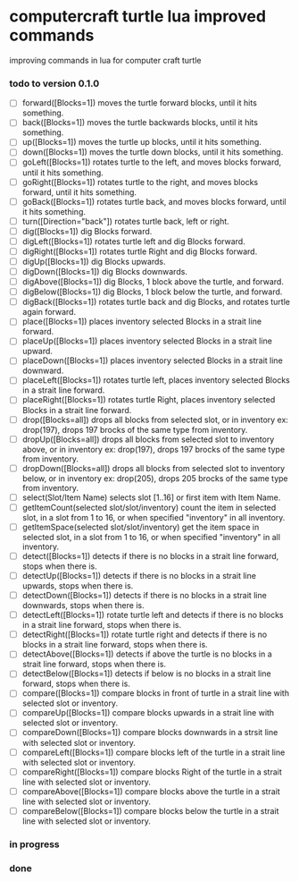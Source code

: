 # computercraft turtle lua improved commands

improving commands in lua for computer craft turtle

### todo to version 0.1.0

- [ ] forward([Blocks=1]) moves the turtle forward blocks, until it hits something.
- [ ] back([Blocks=1]) moves the turtle backwards blocks, until it hits something.
- [ ] up([Blocks=1]) moves the turtle up blocks, until it hits something.
- [ ] down([Blocks=1]) moves the turtle down blocks, until it hits something.
- [ ] goLeft([Blocks=1]) rotates turtle to the left, and moves blocks forward, until it hits something.
- [ ] goRight([Blocks=1]) rotates turtle to the right, and moves blocks forward, until it hits something.
- [ ] goBack([Blocks=1]) rotates turtle back, and moves blocks forward, until it hits something.
- [ ] turn([Direction="back"]) rotates turtle back, left or right.
- [ ] dig([Blocks=1]) dig Blocks forward.
- [ ] digLeft([Blocks=1]) rotates turtle left and dig Blocks forward.
- [ ] digRight([Blocks=1]) rotates turtle Right and dig Blocks forward.
- [ ] digUp([Blocks=1]) dig Blocks upwards.
- [ ] digDown([Blocks=1]) dig Blocks downwards.
- [ ] digAbove([Blocks=1]) dig Blocks, 1 block above the turtle, and forward.
- [ ] digBelow([Blocks=1]) dig Blocks, 1 block below the turtle, and forward.
- [ ] digBack([Blocks=1]) rotates turtle back and dig Blocks, and rotates turtle again forward.
- [ ] place([Blocks=1]) places inventory selected Blocks in a strait line forward.
- [ ] placeUp([Blocks=1]) places inventory selected Blocks in a strait line upward.
- [ ] placeDown([Blocks=1]) places inventory selected Blocks in a strait line downward.
- [ ] placeLeft([Blocks=1]) rotates turtle left, places inventory selected Blocks in a strait line forward.
- [ ] placeRight([Blocks=1]) rotates turtle Right, places inventory selected Blocks in a strait line forward.
- [ ] drop([Blocks=all]) drops all blocks from selected slot, or in inventory ex: drop(197), drops 197 brocks of the same type from inventory.
- [ ] dropUp([Blocks=all]) drops all blocks from selected slot to inventory above, or in inventory ex: drop(197), drops 197 brocks of the same type from inventory.
- [ ] dropDown([Blocks=all]) drops all blocks from selected slot to inventory below, or in inventory ex: drop(205), drops 205 brocks of the same type from inventory.
- [ ] select(Slot/Item Name) selects slot [1..16] or first item with Item Name.
- [ ] getItemCount(selected slot/slot/inventory) count the item in selected slot, in a slot from 1 to 16, or when specified "inventory" in all inventory.
- [ ] getItemSpace(selected slot/slot/inventory) get the item space in selected slot, in a slot from 1 to 16, or when specified "inventory" in all inventory.
- [ ] detect([Blocks=1]) detects if there is no blocks in a strait line forward, stops when there is.
- [ ] detectUp([Blocks=1]) detects if there is no blocks in a strait line upwards, stops when there is.
- [ ] detectDown([Blocks=1]) detects if there is no blocks in a strait line downwards, stops when there is.
- [ ] detectLeft([Blocks=1]) rotate turtle left and detects if there is no blocks in a strait line forward, stops when there is.
- [ ] detectRight([Blocks=1]) rotate turtle right and detects if there is no blocks in a strait line forward, stops when there is.
- [ ] detectAbove([Blocks=1]) detects if above the turtle is no blocks in a strait line forward, stops when there is.
- [ ] detectBelow([Blocks=1]) detects if below is no blocks in a strait line forward, stops when there is.
- [ ] compare([Blocks=1]) compare blocks in front of turtle in a strait line with selected slot or inventory.
- [ ] compareUp([Blocks=1]) compare blocks upwards in a strait line with selected slot or inventory.
- [ ] compareDown([Blocks=1]) compare blocks downwards in a strsit line with selected slot or inventory.
- [ ] compareLeft([Blocks=1]) compare blocks left of the turtle in a strait line with selected slot or inventory.
- [ ] compareRight([Blocks=1]) compare blocks Right of the turtle in a strait line with selected slot or inventory.
- [ ] compareAbove([Blocks=1]) compare blocks above the turtle in a strait line with selected slot or inventory.
- [ ] compareBelow([Blocks=1]) compare blocks below the turtle in a strait line with selected slot or inventory.

### in progress


### done

